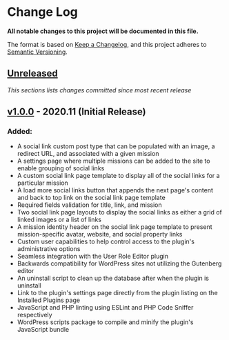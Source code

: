 # Change Log

**All notable changes to this project will be documented in this file.**

The format is based on [Keep a Changelog](https://keepachangelog.com/en/1.0.0/),
and this project adheres to [Semantic Versioning](https://semver.org/spec/v2.0.0.html).

## [Unreleased](https://github.com/IIP-Design/social-link-optimizer/compare/v1.0.0...HEAD)

_This sections lists changes committed since most recent release_

## [v1.0.0](https://github.com/IIP-Design/social-link-optimizer/releases/tag/v1.0.0) - 2020.11 (Initial Release)

### Added:

- A social link custom post type that can be populated with an image, a redirect URL, and associated with a given mission
- A settings page where multiple missions can be added to the site to enable grouping of social links
- A custom social link page template to display all of the social links for a particular mission
- A load more social links button that appends the next page's content and back to top link on the social link page template
- Required fields validation for title, link, and mission
- Two social link page layouts to display the social links as either a grid of linked images or a list of links
- A mission identity header on the social link page template to present mission-specific avatar, website, and social property links
- Custom user capabilities to help control access to the plugin's administrative options
- Seamless integration with the User Role Editor plugin
- Backwards compatibility for WordPress sites not utilizing the Gutenberg editor
- An uninstall script to clean up the database after when the plugin is uninstall
- Link to the plugin's settings page directly from the plugin listing on the Installed Plugins page
- JavaScript and PHP linting using ESLint and PHP Code Sniffer respectively
- WordPress scripts package to compile and minify the plugin's JavaScript bundle
